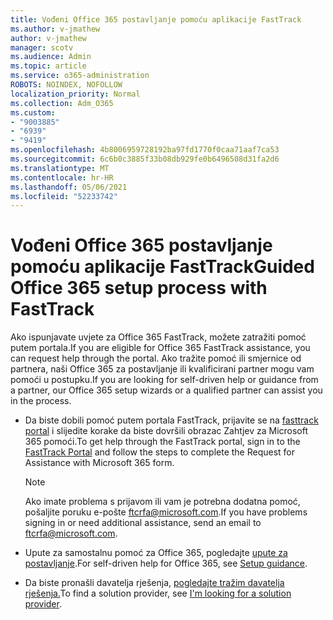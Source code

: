 ```yaml
---
title: Vođeni Office 365 postavljanje pomoću aplikacije FastTrack
ms.author: v-jmathew
author: v-jmathew
manager: scotv
ms.audience: Admin
ms.topic: article
ms.service: o365-administration
ROBOTS: NOINDEX, NOFOLLOW
localization_priority: Normal
ms.collection: Adm_O365
ms.custom:
- "9003885"
- "6939"
- "9419"
ms.openlocfilehash: 4b8006959728192ba97fd1770f0caa71aaf7ca53
ms.sourcegitcommit: 6c6b0c3885f33b08db929fe0b6496508d31fa2d6
ms.translationtype: MT
ms.contentlocale: hr-HR
ms.lasthandoff: 05/06/2021
ms.locfileid: "52233742"
---
```

# <a name="guided-office-365-setup-process-with-fasttrack"></a><span data-ttu-id="5f510-102">Vođeni Office 365 postavljanje pomoću aplikacije FastTrack</span><span class="sxs-lookup"><span data-stu-id="5f510-102">Guided Office 365 setup process with FastTrack</span></span>

<span data-ttu-id="5f510-103">Ako ispunjavate uvjete za Office 365 FastTrack, možete zatražiti pomoć putem portala.</span><span class="sxs-lookup"><span data-stu-id="5f510-103">If you are eligible for Office 365 FastTrack assistance, you can request help through the portal.</span></span> <span data-ttu-id="5f510-104">Ako tražite pomoć ili smjernice od partnera, naši Office 365 za postavljanje ili kvalificirani partner mogu vam pomoći u postupku.</span><span class="sxs-lookup"><span data-stu-id="5f510-104">If you are looking for self-driven help or guidance from a partner, our Office 365 setup wizards or a qualified partner can assist you in the process.</span></span>

- <span data-ttu-id="5f510-105">Da biste dobili pomoć putem portala FastTrack, prijavite se na [fasttrack portal](https://go.microsoft.com/fwlink/?linkid=2125443) i slijedite korake da biste dovršili obrazac Zahtjev za Microsoft 365 pomoći.</span><span class="sxs-lookup"><span data-stu-id="5f510-105">To get help through the FastTrack portal, sign in to the [FastTrack Portal](https://go.microsoft.com/fwlink/?linkid=2125443) and follow the steps to complete the Request for Assistance with Microsoft 365 form.</span></span>

    > [!NOTE]
    > <span data-ttu-id="5f510-106">Ako imate problema s prijavom ili vam je potrebna dodatna pomoć, pošaljite poruku e-pošte [ftcrfa@microsoft.com](mailto:ftcrfa@microsoft.com).</span><span class="sxs-lookup"><span data-stu-id="5f510-106">If you have problems signing in or need additional assistance, send an email to [ftcrfa@microsoft.com](mailto:ftcrfa@microsoft.com).</span></span>

- <span data-ttu-id="5f510-107">Upute za samostalnu pomoć za Office 365, pogledajte [upute za postavljanje](https://go.microsoft.com/fwlink/?linkid=2125827).</span><span class="sxs-lookup"><span data-stu-id="5f510-107">For self-driven help for Office 365, see [Setup guidance](https://go.microsoft.com/fwlink/?linkid=2125827).</span></span>
- <span data-ttu-id="5f510-108">Da biste pronašli davatelja rješenja, [pogledajte tražim davatelja rješenja.](https://go.microsoft.com/fwlink/?linkid=2125918)</span><span class="sxs-lookup"><span data-stu-id="5f510-108">To find a solution provider, see [I'm looking for a solution provider](https://go.microsoft.com/fwlink/?linkid=2125918).</span></span>